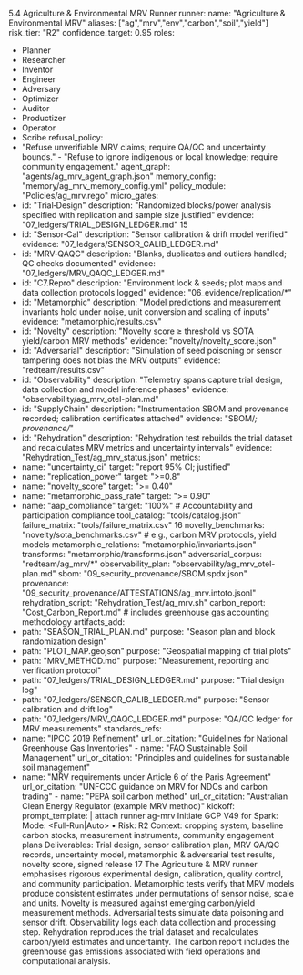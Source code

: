 5.4 Agriculture & Environmental MRV Runner 
runner: 
name: "Agriculture & Environmental MRV" 
aliases: ["ag","mrv","env","carbon","soil","yield"] 
risk_tier: "R2" 
confidence_target: 0.95 
roles: 
- Planner 
- Researcher 
- Inventor 
- Engineer 
- Adversary 
- Optimizer 
- Auditor 
- Productizer 
- Operator 
- Scribe 
refusal_policy: 
- "Refuse unverifiable MRV claims; require QA/QC and uncertainty bounds." - "Refuse to ignore indigenous or local knowledge; require community engagement." 
agent_graph: "agents/ag_mrv_agent_graph.json" 
memory_config: "memory/ag_mrv_memory_config.yml" 
policy_module: "Policies/ag_mrv.rego" 
micro_gates: 
- id: "Trial‑Design" 
description: "Randomized blocks/power analysis specified with replication and sample size justified" 
evidence: "07_ledgers/TRIAL_DESIGN_LEDGER.md" 
15
- id: "Sensor‑Cal" 
description: "Sensor calibration & drift model verified" 
evidence: "07_ledgers/SENSOR_CALIB_LEDGER.md" 
- id: "MRV‑QAQC" 
description: "Blanks, duplicates and outliers handled; QC checks documented" 
evidence: "07_ledgers/MRV_QAQC_LEDGER.md" 
- id: "C7.Repro" 
description: "Environment lock & seeds; plot maps and data collection protocols logged" 
evidence: "06_evidence/replication/*" 
- id: "Metamorphic" 
description: "Model predictions and measurement invariants hold under noise, unit conversion and scaling of inputs" 
evidence: "metamorphic/results.csv" 
- id: "Novelty" 
description: "Novelty score ≥ threshold vs SOTA yield/carbon MRV methods" evidence: "novelty/novelty_score.json" 
- id: "Adversarial" 
description: "Simulation of seed poisoning or sensor tampering does not bias the MRV outputs" 
evidence: "redteam/results.csv" 
- id: "Observability" 
description: "Telemetry spans capture trial design, data collection and model inference phases" 
evidence: "observability/ag_mrv_otel-plan.md" 
- id: "SupplyChain" 
description: "Instrumentation SBOM and provenance recorded; calibration certificates attached" 
evidence: "SBOM/*; provenance/*" 
- id: "Rehydration" 
description: "Rehydration test rebuilds the trial dataset and recalculates MRV metrics and uncertainty intervals" 
evidence: "Rehydration_Test/ag_mrv_status.json" 
metrics: 
- name: "uncertainty_ci" 
target: "report 95% CI; justified" 
- name: "replication_power" 
target: ">=0.8" 
- name: "novelty_score" 
target: ">= 0.40" 
- name: "metamorphic_pass_rate" 
target: ">= 0.90" 
- name: "aap_compliance" 
target: "100%" # Accountability and participation compliance tool_catalog: "tools/catalog.json" 
failure_matrix: "tools/failure_matrix.csv" 
16
novelty_benchmarks: "novelty/sota_benchmarks.csv" # e.g., carbon MRV  protocols, yield models 
metamorphic_relations: "metamorphic/invariants.json" 
transforms: "metamorphic/transforms.json" 
adversarial_corpus: "redteam/ag_mrv/*" 
observability_plan: "observability/ag_mrv_otel-plan.md" 
sbom: "09_security_provenance/SBOM.spdx.json" 
provenance: "09_security_provenance/ATTESTATIONS/ag_mrv.intoto.jsonl" rehydration_script: "Rehydration_Test/ag_mrv.sh" 
carbon_report: "Cost_Carbon_Report.md" # includes greenhouse gas accounting  methodology 
artifacts_add: 
- path: "SEASON_TRIAL_PLAN.md" 
purpose: "Season plan and block randomization design" 
- path: "PLOT_MAP.geojson" 
purpose: "Geospatial mapping of trial plots" 
- path: "MRV_METHOD.md" 
purpose: "Measurement, reporting and verification protocol" 
- path: "07_ledgers/TRIAL_DESIGN_LEDGER.md" 
purpose: "Trial design log" 
- path: "07_ledgers/SENSOR_CALIB_LEDGER.md" 
purpose: "Sensor calibration and drift log" 
- path: "07_ledgers/MRV_QAQC_LEDGER.md" 
purpose: "QA/QC ledger for MRV measurements" 
standards_refs: 
- name: "IPCC 2019 Refinement" 
url_or_citation: "Guidelines for National Greenhouse Gas Inventories" - name: "FAO Sustainable Soil Management" 
url_or_citation: "Principles and guidelines for sustainable soil management" 
- name: "MRV requirements under Article 6 of the Paris Agreement" url_or_citation: "UNFCCC guidance on MRV for NDCs and carbon trading" - name: "PEPA soil carbon method" 
url_or_citation: "Australian Clean Energy Regulator (example MRV method)" kickoff: 
prompt_template: | 
attach runner ag-mrv 
Initiate GCP V49 for Spark: <MRV innovation> 
Mode: <Full‑Run|Auto> • Risk: R2 
Context: cropping system, baseline carbon stocks, measurement instruments,  community engagement plans 
Deliverables: Trial design, sensor calibration plan, MRV QA/QC records,  uncertainty model, metamorphic & adversarial test results, novelty score, signed  release 
17
The Agriculture & MRV runner emphasises rigorous experimental design, calibration, quality control, and community participation. Metamorphic tests verify that MRV models produce consistent estimates under permutations of sensor noise, scale and units. Novelty is measured against emerging carbon/yield measurement methods. Adversarial tests simulate data poisoning and sensor drift. Observability logs each data collection and processing step. Rehydration reproduces the trial dataset and recalculates carbon/yield estimates and uncertainty. The carbon report includes the greenhouse gas emissions associated with field operations and computational analysis. 
